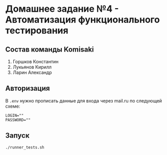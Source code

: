 # Домашнее задание №4 - Автоматизация функционального тестирования

## Состав команды Komisaki

1. Горшков Константин
2. Лукьянов Кирилл
3. Ларин Александр


## Авторизация

В `.env` нужно прописать данные для входа через mail.ru по следующей схеме:

```
LOGIN=""
PASSWORD=""
```

## Запуск

```bash
./runner_tests.sh
```
